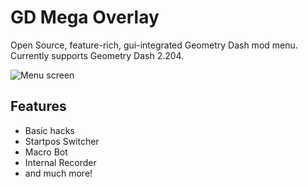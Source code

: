 # GD Mega Overlay

Open Source, feature-rich, gui-integrated Geometry Dash mod menu. Currently supports Geometry Dash 2.204.

![Menu screen](https://github.com/maxnut/GDMegaOverlay/blob/geode/img/screen.jpg?raw=true)

## Features

* Basic hacks
* Startpos Switcher
* Macro Bot
* Internal Recorder
* and much more!